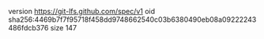 version https://git-lfs.github.com/spec/v1
oid sha256:4469b7f7f95718f458dd9748662540c03b6380490eb08a09222243486fdcb376
size 147
